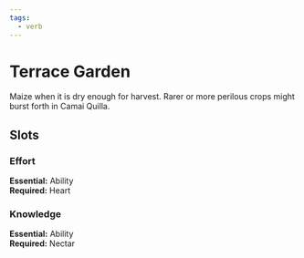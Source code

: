 ```yaml
---
tags:
  - verb
---
```

# Terrace Garden
Maize when it is dry enough for harvest. Rarer or more perilous crops might burst forth in Camai Quilla.
## Slots
### Effort
**Essential:** Ability<br>**Required:**  Heart
### Knowledge
**Essential:** Ability<br>**Required:** Nectar
